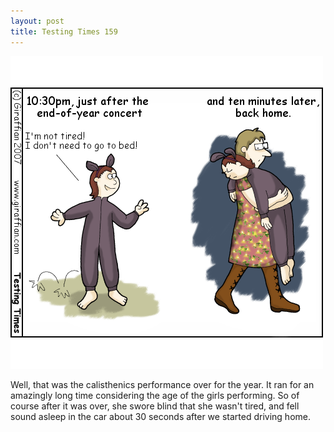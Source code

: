 ```yaml
---
layout: post
title: Testing Times 159
---
```

<img src="/images/tt0159.png">

Well, that was the calisthenics performance over for the year. It ran for an amazingly long time considering the age of the girls performing. So of course after it was over, she swore blind that she wasn't tired, and fell sound asleep in the car about 30 seconds after we started driving home.